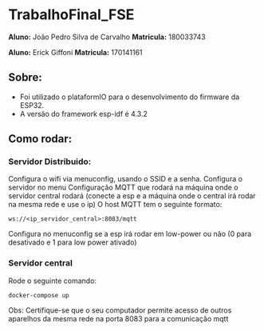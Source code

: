 # TrabalhoFinal_FSE

**Aluno:** João Pedro Silva de Carvalho
**Matricula:** 180033743

**Aluno:** Erick Giffoni 
**Matricula:** 170141161

## Sobre:

- Foi utilizado o plataformIO para o desenvolvimento do firmware da ESP32.
- A versão do framework esp-idf é 4.3.2


## Como rodar:

### Servidor Distribuido:

Configura o wifi via menuconfig, usando o SSID e a senha.
Configura o servidor no menu Configuração MQTT que rodará na máquina onde o servidor central rodará 
(conecte a esp e a máquina onde o central irá rodar na mesma rede e use o ip)
    O host MQTT tem o seguinte formato:
```
ws://<ip_servidor_central>:8083/mqtt
```
Configura no menuconfig se a esp irá rodar em low-power ou não (0 para desativado e 1 para low power ativado)

### Servidor central 

Rode o seguinte comando:
```
docker-compose up
```
Obs: Certifique-se que o seu computador permite acesso de outros aparelhos da mesma rede na porta 8083 para a comunicação mqtt
